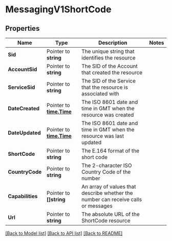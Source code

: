 # MessagingV1ShortCode

## Properties

Name | Type | Description | Notes
------------ | ------------- | ------------- | -------------
**Sid** | Pointer to **string** | The unique string that identifies the resource |
**AccountSid** | Pointer to **string** | The SID of the Account that created the resource |
**ServiceSid** | Pointer to **string** | The SID of the Service that the resource is associated with |
**DateCreated** | Pointer to [**time.Time**](time.Time.md) | The ISO 8601 date and time in GMT when the resource was created |
**DateUpdated** | Pointer to [**time.Time**](time.Time.md) | The ISO 8601 date and time in GMT when the resource was last updated |
**ShortCode** | Pointer to **string** | The E.164 format of the short code |
**CountryCode** | Pointer to **string** | The 2-character ISO Country Code of the number |
**Capabilities** | Pointer to **[]string** | An array of values that describe whether the number can receive calls or messages |
**Url** | Pointer to **string** | The absolute URL of the ShortCode resource |

[[Back to Model list]](../README.md#documentation-for-models) [[Back to API list]](../README.md#documentation-for-api-endpoints) [[Back to README]](../README.md)


